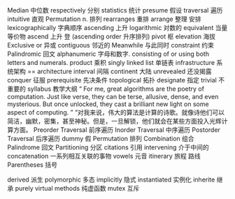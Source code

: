 Median 中位数
respectively 分别
statistics 统计
presume 假设
traversal 遍历
intuitive 直观
Permutation n. 排列
rearranges 重排
arrange 整理 安排
lexicographically 字典顺序
ascending 上升
logarithmic 对数的
equivalent 当量 等价物
ascend 上升 登 (ascending order 升序排列)
pivot 枢
elevation 海拔
Exclusive or 异或
contiguous 邻近的
Meanwhile 与此同时
constraint 约束
Palindromic 回文
alphanumeric 字母和数字.  consisting of or using both letters and numerals.
product 乘积
singly linked list 单链表
infrastructure 系统架构 == architecture
interval 间隔
continent 大陆
unrevealed 还没揭露
conquer 征服
prerequisite 先决条件
topological 拓扑
designate 指定
trivial 不重要的
syllabus 教学大纲
“ For me, great algorithms are the poetry of computation. Just like verse, they can be terse, allusive, dense, and even mysterious. But once unlocked, they cast a brilliant new light on some aspect of computing. ”
	 “对我来说，伟大的算法是计算的诗歌。就像诗他们可以简洁，幽默，密集，甚至神秘。但是，一旦解锁，他们就会在某些方面投入光辉计算方面。
Preorder Traversal 前序遍历
Inorder Traversal 中序遍历
Postorder Traversal 后序遍历
dummy 假
Permutation 排列
Combination 组合
Palindrome 回文
Partitioning 分区
citations 引用
intervening 介于中间的
concatenation 一系列相互关联的事物
vowels 元音
itinerary 旅程 路线
Parentheses 括号


derived 派生
polymorphic 多态
implicitly 隐式
instantiated 实例化
inherite 继承
purely virtual methods 纯虚函数
mutex 互斥























